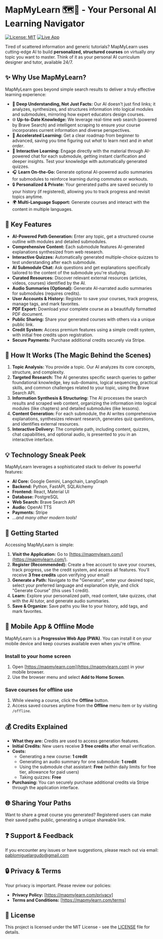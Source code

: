 # MapMyLearn 🗺️🧠 - Your Personal AI Learning Navigator

[![License: MIT](https://img.shields.io/badge/License-MIT-yellow.svg)](https://opensource.org/licenses/MIT)
[![Live App](https://img.shields.io/badge/Live%20App-mapmylearn.com-brightgreen)](https://mapmylearn.com/)

Tired of scattered information and generic tutorials? MapMyLearn uses cutting-edge AI to build **personalized, structured courses** on virtually *any* topic you want to master. Think of it as your personal AI curriculum designer and tutor, available 24/7.

## ✨ Why Use MapMyLearn?

MapMyLearn goes beyond simple search results to deliver a truly effective learning experience:

*   🧠 **Deep Understanding, Not Just Facts:** Our AI doesn't just find links; it analyzes, synthesizes, and structures information into logical modules and submodules, mirroring how expert educators design courses.
*   🌐 **Up-to-Date Knowledge:** We leverage real-time web search (powered by Brave Search) and intelligent scraping to ensure your course incorporates current information and diverse perspectives.
*   🚀 **Accelerated Learning:** Get a clear roadmap from beginner to advanced, saving you time figuring out *what* to learn next and *in what order*.
*   💬 **Interactive Learning:** Engage directly with the material through AI-powered chat for each submodule, getting instant clarification and deeper insights. Test your knowledge with automatically generated quizzes.
*   🎧 **Learn On-the-Go:** Generate optional AI-powered audio summaries for submodules to reinforce learning during commutes or workouts.
*   🔒 **Personalized & Private:** Your generated paths are saved securely to your history (if registered), allowing you to track progress and revisit topics anytime.
*   🌍 **Multi-Language Support:** Generate courses and interact with the content in multiple languages.

## 🚀 Key Features

*   **AI-Powered Path Generation:** Enter any topic, get a structured course outline with modules and detailed submodules.
*   **Comprehensive Content:** Each submodule features AI-generated explanations synthesized from web research.
*   **Interactive Quizzes:** Automatically generated multiple-choice quizzes to test understanding after each submodule.
*   **AI Submodule Chat:** Ask questions and get explanations specifically tailored to the content of the submodule you're studying.
*   **Curated Resources:** Discover relevant external resources (articles, videos, courses) identified by the AI.
*   **Audio Summaries (Optional):** Generate AI-narrated audio summaries for submodules (requires credits).
*   **User Accounts & History:** Register to save your courses, track progress, manage tags, and mark favorites.
*   **PDF Export:** Download your complete course as a beautifully formatted PDF document.
*   **Public Sharing:** Share your generated courses with others via a unique public link.
*   **Credit System:** Access premium features using a simple credit system, with initial free credits upon registration.
*   **Secure Payments:** Purchase additional credits securely via Stripe.

## 🤔 How It Works (The Magic Behind the Scenes)

1.  **Topic Analysis:** You provide a topic. Our AI analyzes its core concepts, structure, and complexity.
2.  **Targeted Research:** The AI generates specific search queries to gather foundational knowledge, key sub-domains, logical sequencing, practical skills, and common challenges related to your topic, using the Brave Search API.
3.  **Information Synthesis & Structuring:** The AI processes the search results and scraped web content, organizing the information into logical modules (like chapters) and detailed submodules (like lessons).
4.  **Content Generation:** For each submodule, the AI writes comprehensive explanations, synthesizes relevant research, generates quiz questions, and identifies external resources.
5.  **Interactive Delivery:** The complete path, including content, quizzes, chat capabilities, and optional audio, is presented to you in an interactive interface.

## 💡 Technology Sneak Peek

MapMyLearn leverages a sophisticated stack to deliver its powerful features:

*   **AI Core:** Google Gemini, Langchain, LangGraph
*   **Backend:** Python, FastAPI, SQLAlchemy
*   **Frontend:** React, Material UI
*   **Database:** PostgreSQL
*   **Web Search:** Brave Search API
*   **Audio:** OpenAI TTS
*   **Payments:** Stripe
*   *...and many other modern tools!*

## 🚦 Getting Started

Accessing MapMyLearn is simple:

1.  **Visit the Application:** Go to [https://mapmylearn.com/](https://mapmylearn.com/).
2.  **Register (Recommended):** Create a free account to save your courses, track progress, use the credit system, and access all features. You'll receive **3 free credits** upon verifying your email!
3.  **Generate a Path:** Navigate to the "Generator", enter your desired topic, select your preferred language and explanation style, and click "Generate Course" (this uses 1 credit).
4.  **Learn:** Explore your personalized path, read content, take quizzes, chat with the AI tutor, and generate audio summaries.
5.  **Save & Organize:** Save paths you like to your history, add tags, and mark favorites.

## 📱 Mobile App & Offline Mode

MapMyLearn is a **Progressive Web App (PWA)**. You can install it on your mobile device and keep courses available even when you're offline.

### Install to your home screen

1. Open [https://mapmylearn.com](https://mapmylearn.com) in your mobile browser.
2. Use the browser menu and select **Add to Home Screen**.

### Save courses for offline use

1. While viewing a course, click the **Offline** button.
2. Access saved courses anytime from the **Offline** menu item or by visiting `/offline`.

## 💰 Credits Explained

*   **What they are:** Credits are used to access generation features.
*   **Initial Credits:** New users receive **3 free credits** after email verification.
*   **Costs:**
    *   Generating a new course: **1 credit**
    *   Generating an audio summary for one submodule: **1 credit**
    *   Using the submodule chat assistant: **Free** (within daily limits for free tier, allowance for paid users)
    *   Taking quizzes: **Free**
*   **Purchasing:** You can securely purchase additional credits via Stripe through the application interface.

## 🌐 Sharing Your Paths

Want to share a great course you generated? Registered users can make their saved paths public, generating a unique shareable link.

## ❓ Support & Feedback

If you encounter any issues or have suggestions, please reach out via email: [pablomiguelargudo@gmail.com](mailto:pablomiguelargudo@gmail.com)

## 🔒 Privacy & Terms

Your privacy is important. Please review our policies:

*   **Privacy Policy:** [https://mapmylearn.com/privacy] <!-- Add actual link -->
*   **Terms and Conditions:** [https://mapmylearn.com/terms]

## 📄 License

This project is licensed under the MIT License - see the [LICENSE](LICENSE) file for details.